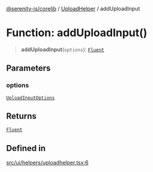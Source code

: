 [@serenity-is/corelib](../../../README.md) / [UploadHelper](../README.md) / addUploadInput

# Function: addUploadInput()

> **addUploadInput**(`options`): [`Fluent`](../../../interfaces/Fluent.md)

## Parameters

### options

[`UploadInputOptions`](../../../interfaces/UploadInputOptions.md)

## Returns

[`Fluent`](../../../interfaces/Fluent.md)

## Defined in

[src/ui/helpers/uploadhelper.tsx:6](https://github.com/serenity-is/serenity/blob/master/packages/corelib/src/ui/helpers/uploadhelper.tsx#L6)
